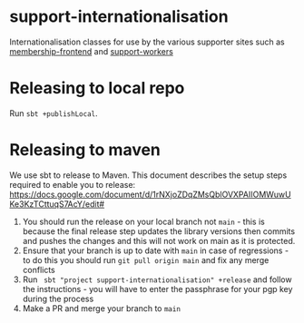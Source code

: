 # support-internationalisation
Internationalisation classes for use by the various supporter sites such as [membership-frontend](https://github.com/guardian/membership-frontend) and [support-workers](https://github.com/guardian/support-workers)

Releasing to local repo
==================

Run `sbt +publishLocal`.


Releasing to maven
==================

We use sbt to release to Maven. This document describes the setup steps required to enable you to release:
https://docs.google.com/document/d/1rNXjoZDqZMsQblOVXPAIIOMWuwUKe3KzTCttuqS7AcY/edit#

1. You should run the release on your local branch not `main` - this is because the final release step updates the library versions then commits and pushes the changes and this will not work on main as it is protected.
2. Ensure that your branch is up to date with `main` in case of regressions - to do this you should run `git pull origin main` and fix any merge conflicts
3. Run ` sbt "project support-internationalisation" +release` and follow the instructions - you will have to enter the passphrase for your pgp key during the process
4. Make a PR and merge your branch to `main`
